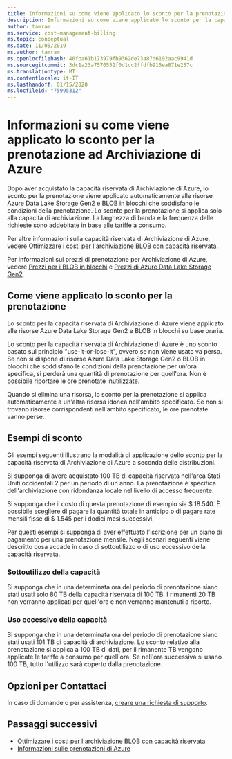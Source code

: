 ```yaml
---
title: Informazioni su come viene applicato lo sconto per la prenotazione ad Archiviazione di Azure | Microsoft Docs
description: Informazioni su come viene applicato lo sconto per la capacità riservata per le risorse Azure Data Lake Storage Gen2 e BLOB in blocchi.
author: tamram
ms.service: cost-management-billing
ms.topic: conceptual
ms.date: 11/05/2019
ms.author: tamram
ms.openlocfilehash: 40fba61b173979fb9362de73a87d6192aac9941d
ms.sourcegitcommit: 3dc1a23a7570552f0d1cc2ffdfb915ea871e257c
ms.translationtype: MT
ms.contentlocale: it-IT
ms.lasthandoff: 01/15/2020
ms.locfileid: "75995312"
---
```

# <a name="understand-how-the-reservation-discount-is-applied-to-azure-storage"></a>Informazioni su come viene applicato lo sconto per la prenotazione ad Archiviazione di Azure

Dopo aver acquistato la capacità riservata di Archiviazione di Azure, lo sconto per la prenotazione viene applicato automaticamente alle risorse Azure Data Lake Storage Gen2 e BLOB in blocchi che soddisfano le condizioni della prenotazione. Lo sconto per la prenotazione si applica solo alla capacità di archiviazione. La larghezza di banda e la frequenza delle richieste sono addebitate in base alle tariffe a consumo.

Per altre informazioni sulla capacità riservata di Archiviazione di Azure, vedere [Ottimizzare i costi per l'archiviazione BLOB con capacità riservata](../../storage/blobs/storage-blob-reserved-capacity.md).

Per informazioni sui prezzi di prenotazione per Archiviazione di Azure, vedere [Prezzi per i BLOB in blocchi](https://azure.microsoft.com/pricing/details/storage/blobs/) e [Prezzi di Azure Data Lake Storage Gen2](https://azure.microsoft.com/pricing/details/storage/data-lake/).

## <a name="how-the-reservation-discount-is-applied"></a>Come viene applicato lo sconto per la prenotazione

Lo sconto per la capacità riservata di Archiviazione di Azure viene applicato alle risorse Azure Data Lake Storage Gen2 e BLOB in blocchi su base oraria.

Lo sconto per la capacità riservata di Archiviazione di Azure è uno sconto basato sul principio "use-it-or-lose-it", ovvero se non viene usato va perso. Se non si dispone di risorse Azure Data Lake Storage Gen2 o BLOB in blocchi che soddisfano le condizioni della prenotazione per un'ora specifica, si perderà una quantità di prenotazione per quell'ora. Non è possibile riportare le ore prenotate inutilizzate.

Quando si elimina una risorsa, lo sconto per la prenotazione si applica automaticamente a un'altra risorsa idonea nell'ambito specificato. Se non si trovano risorse corrispondenti nell'ambito specificato, le ore prenotate vanno perse.

## <a name="discount-examples"></a>Esempi di sconto

Gli esempi seguenti illustrano la modalità di applicazione dello sconto per la capacità riservata di Archiviazione di Azure a seconda delle distribuzioni.

Si supponga di avere acquistato 100 TB di capacità riservata nell'area Stati Uniti occidentali 2 per un periodo di un anno. La prenotazione è specifica dell'archiviazione con ridondanza locale nel livello di accesso frequente.

Si supponga che il costo di questa prenotazione di esempio sia $ 18.540. È possibile scegliere di pagare la quantità totale in anticipo o di pagare rate mensili fisse di $ 1.545 per i dodici mesi successivi.

Per questi esempi si supponga di aver effettuato l'iscrizione per un piano di pagamento per una prenotazione mensile. Negli scenari seguenti viene descritto cosa accade in caso di sottoutilizzo o di uso eccessivo della capacità riservata.

### <a name="underusing-your-capacity"></a>Sottoutilizzo della capacità

Si supponga che in una determinata ora del periodo di prenotazione siano stati usati solo 80 TB della capacità riservata di 100 TB. I rimanenti 20 TB non verranno applicati per quell'ora e non verranno mantenuti a riporto.

### <a name="overusing-your-capacity"></a>Uso eccessivo della capacità

Si supponga che in una determinata ora del periodo di prenotazione siano stati usati 101 TB di capacità di archiviazione. Lo sconto relativo alla prenotazione si applica a 100 TB di dati, per il rimanente TB vengono applicate le tariffe a consumo per quell'ora. Se nell'ora successiva si usano 100 TB, tutto l'utilizzo sarà coperto dalla prenotazione.

## <a name="need-help-contact-us"></a>Opzioni per Contattaci

In caso di domande o per assistenza, [creare una richiesta di supporto](https://go.microsoft.com/fwlink/?linkid=2083458).

## <a name="next-steps"></a>Passaggi successivi

- [Ottimizzare i costi per l'archiviazione BLOB con capacità riservata](../../storage/blobs/storage-blob-reserved-capacity.md)
- [Informazioni sulle prenotazioni di Azure](save-compute-costs-reservations.md)
